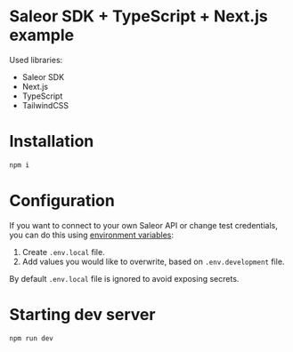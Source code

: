# Saleor SDK + TypeScript + Next.js example

Used libraries:

- Saleor SDK
- Next.js
- TypeScript
- TailwindCSS

# Installation

```bash
npm i
```

# Configuration

If you want to connect to your own Saleor API or change test credentials, you can do this using [environment variables](https://nextjs.org/docs/basic-features/environment-variables):

1. Create `.env.local` file.
2. Add values you would like to overwrite, based on `.env.development` file.

By default `.env.local` file is ignored to avoid exposing secrets.

# Starting dev server

```bash
npm run dev
```

